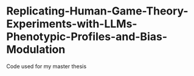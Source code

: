 # Replicating-Human-Game-Theory-Experiments-with-LLMs-Phenotypic-Profiles-and-Bias-Modulation
Code used for my master thesis
